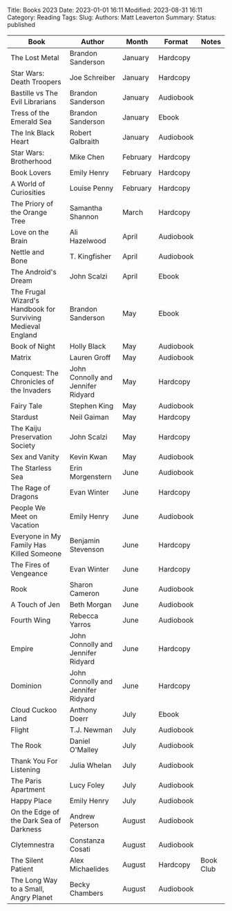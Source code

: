 Title: Books 2023
Date: 2023-01-01 16:11
Modified: 2023-08-31 16:11
Category: Reading
Tags:
Slug:
Authors: Matt Leaverton
Summary:
Status: published

| Book                                                        | Author                             | Month    | Format    | Notes     |
|-------------------------------------------------------------|------------------------------------|----------|-----------|-----------|
| The Lost Metal                                              | Brandon Sanderson                  | January  | Hardcopy  |           |
| Star Wars: Death Troopers                                   | Joe Schreiber                      | January  | Hardcopy  |           |
| Bastille vs The Evil Librarians                             | Brandon Sanderson                  | January  | Audiobook |           |
| Tress of the Emerald Sea                                    | Brandon Sanderson                  | January  | Ebook     |           |
| The Ink Black Heart                                         | Robert Galbraith                   | January  | Audiobook |           |
| Star Wars: Brotherhood                                      | Mike Chen                          | February | Hardcopy  |           |
| Book Lovers                                                 | Emily Henry                        | February | Hardcopy  |           |
| A World of Curiosities                                      | Louise Penny                       | February | Hardcopy  |           |
| The Priory of the Orange Tree                               | Samantha Shannon                   | March    | Hardcopy  |           |
| Love on the Brain                                           | Ali Hazelwood                      | April    | Audiobook |           |
| Nettle and Bone                                             | T. Kingfisher                      | April    | Audiobook |           |
| The Android's Dream                                         | John Scalzi                        | April    | Ebook     |           |
| The Frugal Wizard's Handbook for Surviving Medieval England | Brandon Sanderson                  | May      | Ebook     |           |
| Book of Night                                               | Holly Black                        | May      | Audiobook |           |
| Matrix                                                      | Lauren Groff                       | May      | Audiobook |           |
| Conquest: The Chronicles of the Invaders                    | John Connolly and Jennifer Ridyard | May      | Hardcopy  |           |
| Fairy Tale                                                  | Stephen King                       | May      | Audiobook |           |
| Stardust                                                    | Neil Gaiman                        | May      | Hardcopy  |           |
| The Kaiju Preservation Society                              | John Scalzi                        | May      | Hardcopy  |           |
| Sex and Vanity                                              | Kevin Kwan                         | May      | Audiobook |           |
| The Starless Sea                                            | Erin Morgenstern                   | June     | Audiobook |           |
| The Rage of Dragons                                         | Evan Winter                        | June     | Hardcopy  |           |
| People We Meet on Vacation                                  | Emily Henry                        | June     | Audiobook |           |
| Everyone in My Family Has Killed Someone                    | Benjamin Stevenson                 | June     | Hardcopy  |           |
| The Fires of Vengeance                                      | Evan Winter                        | June     | Hardcopy  |           |
| Rook                                                        | Sharon Cameron                     | June     | Audiobook |           |
| A Touch of Jen                                              | Beth Morgan                        | June     | Audiobook |           |
| Fourth Wing                                                 | Rebecca Yarros                     | June     | Audiobook |           |
| Empire                                                      | John Connolly and Jennifer Ridyard | June     | Hardcopy  |           |
| Dominion                                                    | John Connolly and Jennifer Ridyard | June     | Hardcopy  |           |
| Cloud Cuckoo Land                                           | Anthony Doerr                      | July     | Ebook     |           |
| Flight                                                      | T.J. Newman                        | July     | Audiobook |           |
| The Rook                                                    | Daniel O'Malley                    | July     | Audiobook |           |
| Thank You For Listening                                     | Julia Whelan                       | July     | Audiobook |           |
| The Paris Apartment                                         | Lucy Foley                         | July     | Audiobook |           |
| Happy Place                                                 | Emily Henry                        | July     | Audiobook |           |
| On the Edge of the Dark Sea of Darkness                     | Andrew Peterson                    | August   | Audiobook |           |
| Clytemnestra                                                | Constanza Cosati                   | August   | Audiobook |           |
| The Silent Patient                                          | Alex Michaelides                   | August   | Hardcopy  | Book Club |
| The Long Way to a Small, Angry Planet                       | Becky Chambers                     | August   | Audiobook |           |